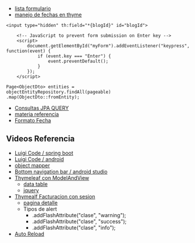 * [lista formulario](https://www.baeldung.com/thymeleaf-list)
* [manejo de fechas en thyme](https://www.baeldung.com/dates-in-thymeleaf)

````
<input type="hidden" th:field="*{blogId}" id="blogId">
````

````
    <!-- JavaScript to prevent form submission on Enter key -->
    <script>
        document.getElementById("myForm").addEventListener("keypress", function(event) {
            if (event.key === "Enter") {
                event.preventDefault();
            }
        });
    </script>
````

````
Page<ObjectDto> entities =
objectEntityRepository.findAll(pageable)
.map(ObjectDto::fromEntity);
````

* [Consultas JPA QUERY](https://www.baeldung.com/spring-data-jpa-query)
* [materia referencia ](https://docs.spring.io/spring-data/jpa/reference/jpa/query-methods.html)
* [Formato Fecha](https://www.baeldung.com/spring-boot-formatting-json-dates)

## Videos Referencia
* [Luigi Code / spring boot](https://www.youtube.com/playlist?list=PL4bT56Uw3S4yTSw5Cg1-mhgoS85fVeFkT)
* [Luigi Code / android](https://www.youtube.com/playlist?list=PL4bT56Uw3S4zTO4Kls4m0wH2eNUQBXDfw)
* [object mapper](https://www.youtube.com/watch?v=jXQ4JJDLDQA)
* [Bottom navigation bar / android studio](https://www.youtube.com/watch?v=jOFLmKMOcK0&ab_channel=Foxandroid)
* [Thymeleaf con ModelAndView](https://www.youtube.com/watch?v=nP7O26fFkjI&list=WL&index=31&t=1s)
    * [data table](https://datatables.net/)
    * [jquery](https://www.w3schools.com/jquery/jquery_get_started.asp)
* [Thymealf Facturacion con sesion](https://www.youtube.com/watch?v=ey9vwgMTMDE&t=7s)
    * [pagina detalle](https://parzibyte.me/blog/2019/09/04/sistema-ventas-spring-mvc-mysql-bootstrap/)
    * Tipos de alert
        * .addFlashAttribute("clase", "warning");
        * .addFlashAttribute("clase", "success");
        * .addFlashAttribute("clase", "info");
* [Auto Reload](https://www.geeksforgeeks.org/how-to-automatic-refresh-a-web-page-in-fixed-time/)